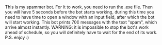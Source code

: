 This is my spammer bot. For it to work, you need to run the .exe file. Then you will have 5 seconds before the bot starts working, during this time you need to have time to open a window with an input field, after which the bot will start working. This bot prints 700 messages with the text "spam", which arrive almost instantly. WARNING: it is impossible to stop the bot's work ahead of schedule, so you will definitely have to wait for the end of its work.
P.S. enjoy :)
